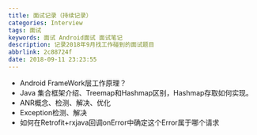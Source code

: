 ```yaml
---
title: 面试记录（持续记录）
categories: Interview
tags: 面试
keywords: 面试 Android面试 面试笔记
description: 记录2018年9月找工作碰到的面试题目
abbrlink: 2c88724f
date: 2018-09-11 23:23:55
---
```


- Android FrameWork层工作原理？
- Java 集合框架介绍、Treemap和Hashmap区别，Hashmap存取如何实现。
- ANR概念、检测、解决、优化
- Exception检测、解决
- 如何在Retrofit+rxjava回调onError中确定这个Error属于哪个请求
